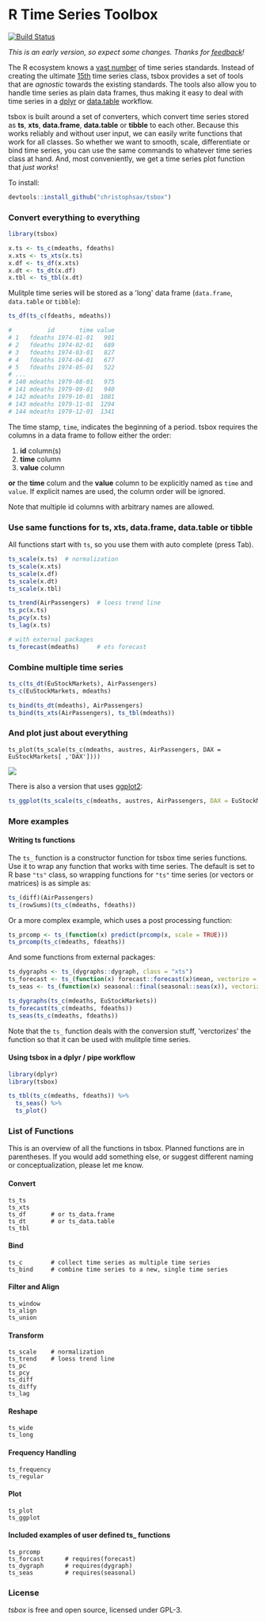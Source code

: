 R Time Series Toolbox
=====================

[![Build Status](https://travis-ci.org/christophsax/tsbox.svg?branch=master)](https://travis-ci.org/christophsax/tsbox)

*This is an early version, so expect some changes. Thanks for [feedback](mailto:christoph.sax@gmail.com)!*

The R ecosystem knows a [vast number](https://cran.r-project.org/web/views/TimeSeries.html) 
of time series standards. Instead of creating the ultimate
[15th](https://xkcd.com/927/) time series class, tsbox provides a set of tools
that are *agnostic* towards the existing standards. The tools also allow you to
handle time series as plain data frames, thus making it easy to deal with time
series in a [dplyr](https://CRAN.R-project.org/package=dplyr) or
[data.table](https://CRAN.R-project.org/package=data.table) workflow.

tsbox is built around a set of converters, which convert time series
stored as **ts**, **xts**, **data.frame**, **data.table** or **tibble** to each
other. Because this works reliably and without user input, we can easily write
functions that work for all classes. So whether we want to smooth, scale,
differentiate or bind time series, you can use the same commands to whatever
time series class at hand. And, most conveniently, we get a time series plot
function that *just works*!

To install:
```r
devtools::install_github("christophsax/tsbox")
```

### Convert everything to everything

```r
library(tsbox)

x.ts <- ts_c(mdeaths, fdeaths)
x.xts <- ts_xts(x.ts)
x.df <- ts_df(x.xts)
x.dt <- ts_dt(x.df)
x.tbl <- ts_tbl(x.dt)
```

Mulitple time series will be stored as a 'long' data frame (`data.frame`,
`data.table` or `tibble`):

```r
ts_df(ts_c(fdeaths, mdeaths))

#          id       time value
# 1   fdeaths 1974-01-01   901
# 2   fdeaths 1974-02-01   689
# 3   fdeaths 1974-03-01   827
# 4   fdeaths 1974-04-01   677
# 5   fdeaths 1974-05-01   522
# ...
# 140 mdeaths 1979-08-01   975
# 141 mdeaths 1979-09-01   940
# 142 mdeaths 1979-10-01  1081
# 143 mdeaths 1979-11-01  1294
# 144 mdeaths 1979-12-01  1341
```

The time stamp, `time`, indicates the beginning of a period. tsbox requires the
columns in a data frame to follow either the order:

1. **id** column(s)
2. **time** column
3. **value** column

**or** the **time** colum and the **value** column to be explicitly named as `time` and `value`. If explicit names are used, the column order will be ignored.

Note that multiple id columns with arbitrary names are allowed.


### Use same functions for ts, xts, data.frame, data.table or tibble

All functions start with `ts`, so you use them with auto complete (press Tab).

```r
ts_scale(x.ts)  # normalization
ts_scale(x.xts)
ts_scale(x.df)
ts_scale(x.dt)
ts_scale(x.tbl)

ts_trend(AirPassengers)  # loess trend line
ts_pc(x.ts)
ts_pcy(x.ts)
ts_lag(x.ts)

# with external packages
ts_forecast(mdeaths)     # ets forecast
```

### Combine multiple time series

```r
ts_c(ts_dt(EuStockMarkets), AirPassengers)
ts_c(EuStockMarkets, mdeaths)

ts_bind(ts_dt(mdeaths), AirPassengers)
ts_bind(ts_xts(AirPassengers), ts_tbl(mdeaths))
```

### And plot just about everything

```
ts_plot(ts_scale(ts_c(mdeaths, austres, AirPassengers, DAX = EuStockMarkets[ ,'DAX'])))
```
![](https://github.com/christophsax/tsbox/raw/master/inst/docs/myfig.png)


There is also a version that uses [ggplot2](https://CRAN.R-project.org/package=ggplot2):

```r
ts_ggplot(ts_scale(ts_c(mdeaths, austres, AirPassengers, DAX = EuStockMarkets[ ,'DAX'])))
```


### More examples

#### Writing ts functions

The `ts_` function is a constructor function for tsbox time series functions.
Use it to wrap any function that works with time series. The default is set to
R base `"ts"` class, so wrapping functions for `"ts"` time series (or vectors or matrices) is as simple as:

```r
ts_(diff)(AirPassengers)
ts_(rowSums)(ts_c(mdeaths, fdeaths))
```

Or a more complex example, which uses a post processing function:

```r
ts_prcomp <- ts_(function(x) predict(prcomp(x, scale = TRUE)))
ts_prcomp(ts_c(mdeaths, fdeaths))
```

And some functions from external packages:

```r
ts_dygraphs <- ts_(dygraphs::dygraph, class = "xts")
ts_forecast <- ts_(function(x) forecast::forecast(x)$mean, vectorize = TRUE)
ts_seas <- ts_(function(x) seasonal::final(seasonal::seas(x)), vectorize = TRUE)

ts_dygraphs(ts_c(mdeaths, EuStockMarkets))
ts_forecast(ts_c(mdeaths, fdeaths))
ts_seas(ts_c(mdeaths, fdeaths))
```

Note that the `ts_` function deals with the conversion stuff, 'verctorizes' the
function so that it can be used with mulitple time series.


#### Using tsbox in a dplyr / pipe workflow

```r
library(dplyr)
library(tsbox)

ts_tbl(ts_c(mdeaths, fdeaths)) %>% 
  ts_seas() %>% 
  ts_plot()
```

 
### List of Functions

This is an overview of all the functions in tsbox. Planned functions are in
parentheses. If you would add something else, or suggest different naming or
conceptualization, please let me know.


#### Convert

    ts_ts
    ts_xts
    ts_df       # or ts_data.frame
    ts_dt       # or ts_data.table
    ts_tbl

#### Bind

    ts_c        # collect time series as multiple time series
    ts_bind     # combine time series to a new, single time series

#### Filter and Align

    ts_window
    ts_align
    ts_union

#### Transform

    ts_scale    # normalization
    ts_trend    # loess trend line
    ts_pc
    ts_pcy
    ts_diff
    ts_diffy
    ts_lag

#### Reshape

    ts_wide
    ts_long

#### Frequency Handling

    ts_frequency
    ts_regular

#### Plot

    ts_plot
    ts_ggplot

#### Included examples of user defined ts_ functions

    ts_prcomp
    ts_forcast      # requires(forecast)
    ts_dygraph      # requires(dygraph)
    ts_seas         # requires(seasonal)


### License

*tsbox* is free and open source, licensed under GPL-3.


